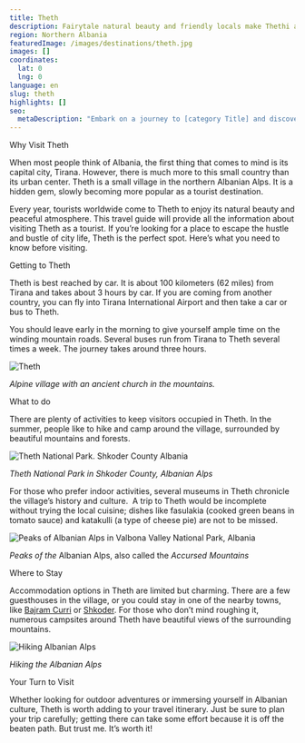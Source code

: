 ```yaml
---
title: Theth
description: Fairytale natural beauty and friendly locals make Thethi an attractive tourist destination in the northern Albanian Alps.
region: Northern Albania
featuredImage: /images/destinations/theth.jpg
images: []
coordinates:
  lat: 0
  lng: 0
language: en
slug: theth
highlights: []
seo:
  metaDescription: "Embark on a journey to [category Title] and discover its breathtaking beauty through our products."
---
```


Why Visit Theth

When most people think of Albania, the first thing that comes to mind is its capital city, Tirana. However, there is much more to this small country than its urban center. Theth is a small village in the northern Albanian Alps. It is a hidden gem, slowly becoming more popular as a tourist destination. 

Every year, tourists worldwide come to Theth to enjoy its natural beauty and peaceful atmosphere. This travel guide will provide all the information about visiting Theth as a tourist. If you’re looking for a place to escape the hustle and bustle of city life, Theth is the perfect spot. Here’s what you need to know before visiting.

Getting to Theth

Theth is best reached by car. It is about 100 kilometers (62 miles) from Tirana and takes about 3 hours by car. If you are coming from another country, you can fly into Tirana International Airport and then take a car or bus to Theth.

You should leave early in the morning to give yourself ample time on the winding mountain roads. Several buses run from Tirana to Theth several times a week. The journey takes around three hours.

![Theth](/images/destinations/Thethi-Northen-Albanian-Alps.jpeg "Thethi Northen Albanian Alps")

*Alpine village with an ancient church in the mountains.*

What to do

There are plenty of activities to keep visitors occupied in Theth. In the summer, people like to hike and camp around the village, surrounded by beautiful mountains and forests. 

![Theth National Park. Shkoder County Albania](/images/destinations/Theth-National-Park.-Shkoder-County-Albania.jpeg "Theth National Park. Shkoder County Albania")

*Theth National Park in Shkoder County, Albanian Alps*

For those who prefer indoor activities, several museums in Theth chronicle the village’s history and culture.  A trip to Theth would be incomplete without trying the local cuisine; dishes like fasulakia (cooked green beans in tomato sauce) and katakulli (a type of cheese pie) are not to be missed.

![Peaks of Albanian Alps in Valbona Valley National Park, Albania](/images/destinations/Peaks-of-Albanian-Alps-in-Valbona-Valley-National-Park-Albania.jpeg "Peaks of Albanian Alps in Valbona Valley National Park Albania 1024x683")

*Peaks of the* Albanian Alps, also called the *Accursed Mountains*

Where to Stay

Accommodation options in Theth are limited but charming. There are a few guesthouses in the village, or you could stay in one of the nearby towns, like [Bajram Curri](https://albaniavisit.com/destinations/bajram-curri/) or [Shkoder](https://albaniavisit.com/destinations/shkoder/). For those who don’t mind roughing it, numerous campsites around Theth have beautiful views of the surrounding mountains.

![Hiking Albanian Alps](/images/destinations/hiking-from-Theth-Valley-to-Valbona-Valley-in-Albanian-Alps-1.jpeg "hiking from Theth Valley to Valbona Valley in Albanian Alps 1")

*Hiking the Albanian Alps*

Your Turn to Visit

Whether looking for outdoor adventures or immersing yourself in Albanian culture, Theth is worth adding to your travel itinerary. Just be sure to plan your trip carefully; getting there can take some effort because it is off the beaten path. But trust me. It’s worth it!

